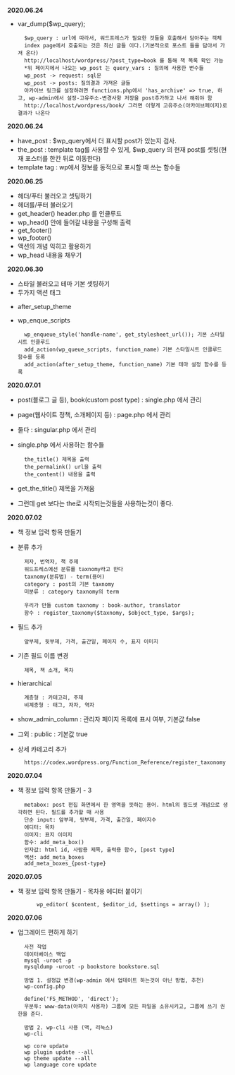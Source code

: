 **2020.06.24**
- var_dump($wp_query);

        $wp_query : url에 따라서, 워드프레스가 필요한 것들을 호출해서 담아주는 객체
        index page에서 호출되는 것은 최신 글들 이다.(기본적으로 포스트 들을 담아서 가져 온다)
        http://localhost/wordpress/?post_type=book 를 통해 책 목록 확인 가능
        *위 페이지에서 나오는 wp_post 는 query_vars : 질의에 사용한 변수들
        wp_post -> request: sql문
        wp_post -> posts: 질의결과 가져온 글들
        아카이브 링크를 설정하려면 functions.php에서 'has_archive' => true, 하고, wp-admin에서 설정-고유주소-변경사항 저장을 post추가하고 나서 해줘야 함
        http://localhost/wordpress/book/ 그러면 이렇게 고유주소(아카이브페이지)로 결과가 나온다

**2020.06.24**
- have_post : $wp_query에서 더 표시할 post가 있는지 검사.
- the_post : template tag를 사용할 수 있게, $wp_query 의 현재 post를 셋팅(현재 포스터를 한칸 뒤로 이동한다)
- template tag : wp에서 정보를 동적으로 표시할 때 쓰는 함수들

**2020.06.25**
- 헤더/푸터 불러오고 셋팅하기
- 헤더를/푸터 불러오기
- get_header() header.php 를 인클루드
- wp_head() <head></head> 안에 들어갈 내용을 구성해 출력
- get_footer()
- wp_footer()
- 액션의 개념 익히고 활용하기
- wp_head 내용을 채우기

**2020.06.30**
- 스타일 불러오고 테마 기본 셋팅하기
- 두가지 액션 태그
+ after_setup_theme
+ wp_enque_scripts

        wp_enqueue_style('handle-name', get_stylesheet_url()); 기본 스타일시트 인클루드
        add_action(wp_queue_scripts, function_name) 기본 스타일시트 인클루드 함수를 등록
        add_action(after_setup_theme, function_name) 기본 테마 설정 함수를 등록

**2020.07.01**
- post(블로그 글 등), book(custom post type) : single.php 에서 관리
- page(웹사이트 정책, 소개페이지 등) : page.php 에서 관리
- 둘다 : singular.php 에서 관리
- single.php 에서 사용하는 함수들
        
        the_title() 제목을 출력
        the_permalink() url을 출력
        the_content() 내용을 출력

- get_the_title() 제목을 가져옴
- 그런데 get 보다는 the로 시작되는것들을 사용하는것이 좋다.

**2020.07.02**
- 책 정보 입력 항목 만들기
- 분류 추가
        
        저자, 번역자, 책 주제
        워드프레스에선 분류를 taxnomy라고 한다
        taxnomy(분류법) - term(용어)
        category : post의 기본 taxnomy
        미분류 : category taxnomy의 term
        
        우리가 만들 custom taxnomy : book-author, translator
        함수 : register_taxnomy($taxnomy, $object_type, $args);
        

- 필드 추가
        
        앞부제, 뒷부제, 가격, 출간일, 페이지 수, 표지 이미지

- 기존 필드 이름 변경
        
        제목, 책 소개, 목차

- hierarchical 

        계층형 : 카테고리, 주제
        비계층형 : 태그, 저자, 역자
    
- show_admin_column : 관리자 페이지 목록에 표시 여부, 기본값 false

- 그외 : public : 기본값 true 

- 상세 카테고리 추가

        https://codex.wordpress.org/Function_Reference/register_taxonomy

**2020.07.04**
- 책 정보 입력 항목 만들기 - 3

        metabox: post 편집 화면에서 한 영역을 뜻하는 용어. html의 필드셋 개념으로 생각하면 된다. 필드를 추가할 때 사용
        단순 input: 앞부제, 뒷부제, 가격, 출간일, 페이지수
        에디터: 목차
        이미지: 표지 이미지
        함수: add_meta_box()
        인자값: html id, 사람용 제목, 출력용 함수, [post type]
        액션: add_meta_boxes
        add_meta_boxes_{post-type}

**2020.07.05**
- 책 정보 입력 항목 만들기 - 목차용 에디터 붙이기

            wp_editor( $content, $editor_id, $settings = array() );

**2020.07.06**
- 업그레이드 편하게 하기

        사전 작업
        데이터베이스 백업
        mysql -uroot -p
        mysqldump -uroot -p bookstore bookstore.sql
        
        방법 1. 설정값 변경(wp-admin 에서 업데이트 하는것이 아닌 방법, 추천)
        wp-config.php
        
        define('FS_METHOD', 'direct');
        우분투: www-data(아파치 사용자) 그룹에 모든 파일을 소유시키고, 그룹에 쓰기 권한을 준다.
        
        방법 2. wp-cli 사용 (맥, 리눅스)
        wp-cli
        
        wp core update
        wp plugin update --all
        wp theme update --all
        wp language core update